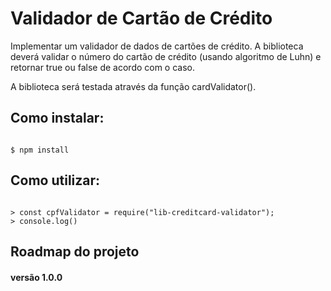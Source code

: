 # Validador de Cartão de Crédito

Implementar um validador de dados de cartões de crédito. A biblioteca deverá validar o número do cartão de crédito (usando algoritmo de Luhn) e retornar true ou false de acordo com o caso.

A biblioteca será testada através da função cardValidator().

## Como instalar:

```shell

$ npm install 

```

## Como utilizar:

```node

> const cpfValidator = require("lib-creditcard-validator");
> console.log()

```

## Roadmap do projeto

#### versão 1.0.0